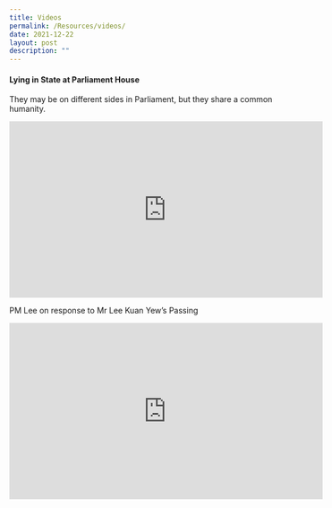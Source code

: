 ```yaml
---
title: Videos
permalink: /Resources/videos/
date: 2021-12-22
layout: post
description: ""
---
```

#### Lying in State at Parliament House

They may be on different sides in Parliament, but they share a common humanity.

<iframe width="560" height="315" src="https://www.youtube.com/embed/0MbAwvoch64" title="YouTube video player" frameborder="0" allow="accelerometer; autoplay; clipboard-write; encrypted-media; gyroscope; picture-in-picture" allowfullscreen></iframe>

PM Lee on response to Mr Lee Kuan Yew’s Passing

<iframe width="560" height="315" src="https://www.youtube.com/embed/WZAjEEWIEGI" title="YouTube video player" frameborder="0" allow="accelerometer; autoplay; clipboard-write; encrypted-media; gyroscope; picture-in-picture" allowfullscreen></iframe>